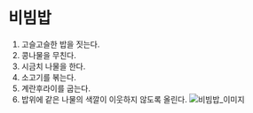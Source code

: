 # 비빔밥

1. 고슬고슬한 밥을 짓는다.
2. 콩나물을 무친다.
3. 시금치 나물을 한다.
4. 소고기를 볶는다.
5. 계란후라이를 굽는다.
6. 밥위에 같은 나물의 색깔이 이웃하지 않도록 올린다.
   ![비빔밥_이미지](https://recipe1.ezmember.co.kr/cache/recipe/2018/04/24/2d039cd08c936dee44cccb1db39e50671.jpg)
